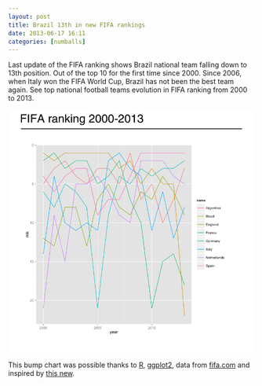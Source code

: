 ```yaml
---
layout: post
title: Brazil 13th in new FIFA rankings
date: 2013-06-17 16:11 
categories: [numballs]
---
```

Last update of the FIFA ranking shows Brazil national team  falling down to 13th position. Out of the top 10 for the first time since 2000. Since 2006, when Italy won the FIFA World Cup, Brazil has not been the best team again. See top national football teams evolution in FIFA ranking from 2000 to 2013.

![% Fifa ranking 2000- 2013](/img/201306_fifa_2000_2013.png)

This bump chart was possible thanks to [R](http://www.r-project.org/), [ggplot2](http://ggplot2.org/), data from [fifa.com](http://www.fifa.com/worldranking/index.html) and inspired by [this new](http://www.goal.com/en-us/news/1786/fifa/2012/07/04/3220000/brazil-drops-out-of-top-10-in-new-fifa-rankings).